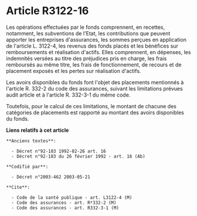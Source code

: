 # Article R3122-16

Les opérations effectuées par le fonds comprennent, en recettes, notamment, les subventions de l'Etat, les contributions que
peuvent apporter les entreprises d'assurances, les sommes perçues en application de l'article L. 3122-4, les revenus des
fonds placés et les bénéfices sur remboursements et réalisation d'actifs. Elles comprennent, en dépenses, les indemnités
versées au titre des préjudices pris en charge, les frais remboursés au même titre, les frais de fonctionnement, de recours
et de placement exposés et les pertes sur réalisation d'actifs.

Les avoirs disponibles du fonds font l'objet des placements mentionnés à l'article R. 332-2 du code des assurances, suivant
les limitations prévues audit article et à l'article R. 332-3-1 du même code.

Toutefois, pour le calcul de ces limitations, le montant de chacune des catégories de placements est rapporté au montant des
avoirs disponibles du fonds.

**Liens relatifs à cet article**

	**Anciens textes**:

	  - Décret n°92-183 1992-02-26 art. 16
	  - Décret n°92-183 du 26 février 1992 - art. 16 (Ab)

	**Codifié par**:

	  - Décret n°2003-462 2003-05-21

	**Cite**:

	  - Code de la santé publique - art. L3122-4 (M)
	  - Code des assurances - art. R*332-2 (M)
	  - Code des assurances - art. R332-3-1 (M)
